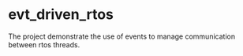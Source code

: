 # evt_driven_rtos
The project demonstrate the use of events to manage communication between rtos threads.
